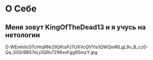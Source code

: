 # О Себе
## Меня зовут KingOfTheDead13 и я учусь на нетологии

D-WEmhilcOTcHtqRNr2llQKisPJ7UXVcQVYis1QWQmRILgL9v_B_cz0-Qa_S0SrBB57eLj3QRo7298xoFgg9SmzY.jpg